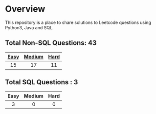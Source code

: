# Overview

This repository is a place to share solutions to Leetcode questions using Python3, Java and SQL.


## Total Non-SQL Questions: 43

| [Easy](https://github.com/ezryn-zaharoff/leetcode-solutions/tree/master/01-easy) | [Medium](https://github.com/ezryn-zaharoff/leetcode-solutions/tree/master/02-medium) | [Hard](https://github.com/ezryn-zaharoff/leetcode-solutions/tree/master/03-hard) |
|:----:|:------:|:----:|
|  15  |   17   |  11  |


## Total SQL Questions : 3

| Easy | Medium | Hard |
|:----:|:------:|:----:|
|   3  |    0   |   0  |
